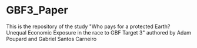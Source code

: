 # GBF3_Paper
This is the repository of the study "Who pays for a protected Earth? Unequal Economic Exposure in the race to GBF Target 3" authored by Adam Poupard and Gabriel Santos Carneiro
